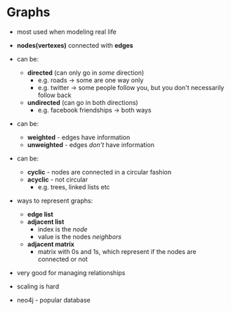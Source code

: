 # Graphs

- most used when modeling real life


- **nodes(vertexes)** connected with **edges**


- can be:
  - **directed** (can only go in *some* direction)
    - e.g. roads -> some are one way only
    - e.g. twitter -> some people follow you, but you don't necessarily follow back
  - **undirected** (can go in both directions)
    - e.g. facebook friendships -> both ways


- can be:
  - **weighted** - edges have information
  - **unweighted** - edges *don't* have information


- can be:
  - **cyclic** - nodes are connected in a circular fashion
  - **acyclic** - not circular
    - e.g. trees, linked lists etc


- ways to represent graphs:
  - **edge list**
  - **adjacent list**
    - index is the *node*
    - value is the nodes *neighbors*
  - **adjacent matrix**
    - matrix with 0s and 1s, which represent if the nodes are connected or not


- very good for managing relationships
- scaling is hard


- neo4j - popular database

